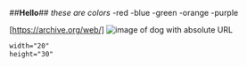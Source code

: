 ##**Hello**##
*these are colors*
-red
-blue
-green
-orange
-purple

[https://archive.org/web/]
![image of dog with absolute URL](https://images.pexels.com/photos/1108099/pexels-photo-1108099.jpeg)

```html
width="20"
height="30"
```
